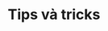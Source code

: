 ---
title: "Tips và tricks"
linkTitle: "Tips và tricks"
weight: 4
description: >
  Tổng hợp các tips và tricks khi PVP
---